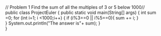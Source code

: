 // Problem 1 Find the sum of all the multiples of 3 or 5 below 1000//   
public class ProjectEuler   {
            public static void main(String[] args) {
                int sum =0; 
                for (int i=1; i <1000;i++) {
                    if (i%3==0 || i%5==0){
                        sum += i;
                    }                   
                }
                        System.out.println("The answer is"+  sum);
    }    
}
